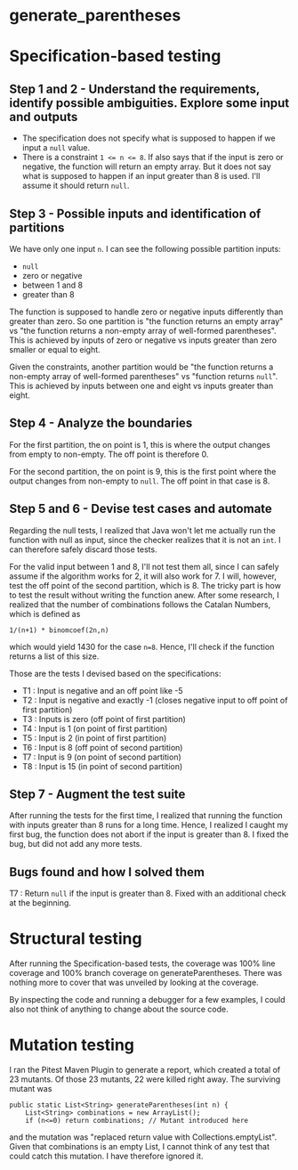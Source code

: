 # generate_parentheses

# Specification-based testing

## Step 1 and 2 - Understand the requirements, identify possible ambiguities. Explore some input and outputs
- The specification does not specify what is supposed to happen if we input a ``null`` value.
- There is a constraint ``1 <= n <= 8``. If also says that if the input is zero or negative, the function will return an empty array. But it does not say what is supposed to happen if an input greater than 8 is used. I'll assume it should return `null`.

## Step 3 - Possible inputs and identification of partitions
We have only one input `n`. I can see the following possible partition inputs:
- ``null``
- zero or negative
- between 1 and 8
- greater than 8

The function is supposed to handle zero or negative inputs differently than greater than zero. So one partition is "the function returns an empty array" vs "the function returns a non-empty array of well-formed parentheses". This is achieved by inputs of zero or negative vs inputs greater than zero smaller or equal to eight.  

Given the constraints, another partition would be "the function returns a non-empty array of well-formed parentheses" vs "function returns ``null``". This is achieved by inputs between one and eight vs inputs greater than eight.

## Step 4 - Analyze the boundaries
For the first partition, the on point is 1, this is where the output changes from empty to non-empty. The off point is therefore 0.  

For the second partition, the on point is 9, this is the first point where the output changes from non-empty to ``null``. The off point in that case is 8.

## Step 5 and 6 - Devise test cases and automate
Regarding the null tests, I realized that Java won't let me actually run the function with null as input, since the checker realizes that it is not an `int`. I can therefore safely discard those tests.

For the valid input between 1 and 8, I'll not test them all, since I can safely assume if the algorithm works for 2, it will also work for 7. I will, however, test the off point of the second partition, which is 8. The tricky part is how to test the result without writing the function anew. After some research, I realized that the number of combinations follows the Catalan Numbers, which is defined as
```
1/(n+1) * binomcoef(2n,n)
```
which would yield 1430 for the case ``n=8``. Hence, I'll check if the function returns a list of this size.

Those are the tests I devised based on the specifications:
- T1 : Input is negative and an off point like -5
- T2 : Input is negative and exactly -1 (closes negative input to off point of first partition)
- T3 : Inputs is zero (off point of first partition)
- T4 : Input is 1 (on point of first partition)
- T5 : Input is 2 (in point of first partition)
- T6 : Input is 8 (off point of second partition)
- T7 : Input is 9 (on point of second partition)
- T8 : Input is 15 (in point of second partition)

## Step 7 - Augment the test suite
After running the tests for the first time, I realized that running the function with inputs greater than 8 runs for a long time. Hence, I realized I caught my first bug, the function does not abort if the input is greater than 8. I fixed the bug, but did not add any more tests.

## Bugs found and how I solved them
T7 : Return ``null`` if the input is greater than 8. Fixed with an additional check at the beginning.

# Structural testing
After running the Specification-based tests, the coverage was 100% line coverage and 100% branch coverage on generateParentheses. There was nothing more to cover that was unveiled by looking at the coverage.  

By inspecting the code and running a debugger for a few examples, I could also not think of anything to change about the source code.

# Mutation testing
I ran the Pitest Maven Plugin to generate a report, which created a total of 23 mutants. Of those 23 mutants, 22 were killed right away. The surviving mutant was
```
public static List<String> generateParentheses(int n) {
    List<String> combinations = new ArrayList();
    if (n<=0) return combinations; // Mutant introduced here
```
and the mutation was "replaced return value with Collections.emptyList". Given that combinations is an empty List, I cannot think of any test that could catch this mutation. I have therefore ignored it.